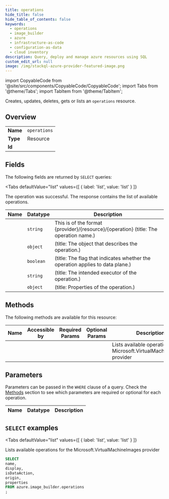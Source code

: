 ```yaml
--- 
title: operations
hide_title: false
hide_table_of_contents: false
keywords:
  - operations
  - image_builder
  - azure
  - infrastructure-as-code
  - configuration-as-data
  - cloud inventory
description: Query, deploy and manage azure resources using SQL
custom_edit_url: null
image: /img/stackql-azure-provider-featured-image.png
---
```


import CopyableCode from '@site/src/components/CopyableCode/CopyableCode';
import Tabs from '@theme/Tabs';
import TabItem from '@theme/TabItem';

Creates, updates, deletes, gets or lists an <code>operations</code> resource.

## Overview
<table><tbody>
<tr><td><b>Name</b></td><td><code>operations</code></td></tr>
<tr><td><b>Type</b></td><td>Resource</td></tr>
<tr><td><b>Id</b></td><td><CopyableCode code="azure.image_builder.operations" /></td></tr>
</tbody></table>

## Fields

The following fields are returned by `SELECT` queries:

<Tabs
    defaultValue="list"
    values={[
        { label: 'list', value: 'list' }
    ]}
>
<TabItem value="list">

The operation was successful. The response contains the list of available operations.

<table>
<thead>
    <tr>
    <th>Name</th>
    <th>Datatype</th>
    <th>Description</th>
    </tr>
</thead>
<tbody>
<tr>
    <td><CopyableCode code="name" /></td>
    <td><code>string</code></td>
    <td>This is of the format &#123;provider&#125;/&#123;resource&#125;/&#123;operation&#125; (title: The operation name.)</td>
</tr>
<tr>
    <td><CopyableCode code="display" /></td>
    <td><code>object</code></td>
    <td> (title: The object that describes the operation.)</td>
</tr>
<tr>
    <td><CopyableCode code="isDataAction" /></td>
    <td><code>boolean</code></td>
    <td> (title: The flag that indicates whether the operation applies to data plane.)</td>
</tr>
<tr>
    <td><CopyableCode code="origin" /></td>
    <td><code>string</code></td>
    <td> (title: The intended executor of the operation.)</td>
</tr>
<tr>
    <td><CopyableCode code="properties" /></td>
    <td><code>object</code></td>
    <td> (title: Properties of the operation.)</td>
</tr>
</tbody>
</table>
</TabItem>
</Tabs>

## Methods

The following methods are available for this resource:

<table>
<thead>
    <tr>
    <th>Name</th>
    <th>Accessible by</th>
    <th>Required Params</th>
    <th>Optional Params</th>
    <th>Description</th>
    </tr>
</thead>
<tbody>
<tr>
    <td><a href="#list"><CopyableCode code="list" /></a></td>
    <td><CopyableCode code="select" /></td>
    <td></td>
    <td></td>
    <td>Lists available operations for the Microsoft.VirtualMachineImages provider</td>
</tr>
</tbody>
</table>

## Parameters

Parameters can be passed in the `WHERE` clause of a query. Check the [Methods](#methods) section to see which parameters are required or optional for each operation.

<table>
<thead>
    <tr>
    <th>Name</th>
    <th>Datatype</th>
    <th>Description</th>
    </tr>
</thead>
<tbody>
</tbody>
</table>

## `SELECT` examples

<Tabs
    defaultValue="list"
    values={[
        { label: 'list', value: 'list' }
    ]}
>
<TabItem value="list">

Lists available operations for the Microsoft.VirtualMachineImages provider

```sql
SELECT
name,
display,
isDataAction,
origin,
properties
FROM azure.image_builder.operations
;
```
</TabItem>
</Tabs>
